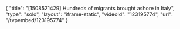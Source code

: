 {
    "title": "[1508521429] Hundreds of migrants brought ashore in Italy",
    "type": "solo",
    "layout": "iframe-static",
    "videoId": "123195774",
    "url": "\/tvpembed\/123195774"
}